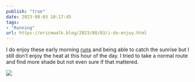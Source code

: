 ```yaml
---
publish: "true"
date: 2023-08-03 10:17:45
tags:
- "Running"
url: https://ericmwalk.blog/2023/08/03/i-do-enjoy.html
---
```

I do enjoy these early morning [runs](https://strava.com/activities/9574946162) and being able to catch the sunrise but I still don’t enjoy the heat at this hour of the day. I tried to take a normal route and find more shade but not even sure if that mattered.

![](https://ericmwalk.blog/uploads/2023/img-5726.jpeg)
